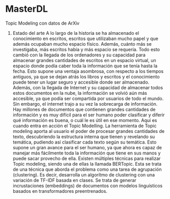 # MasterDL
Topic Modeling con datos de ArXiv
1. Estado del arte
   A lo largo de la historia se ha almacenado el conocimiento en escritos, escritos que utilizaban mucho papel y que además ocupaban mucho espacio físico. Además, cuánto más se investigaba, más escritos había y más espacio se requería. Todo esto cambió con la llegada de los ordenadores y su capacidad para almacenar grandes cantidades de escritos en un espacio virtual, un espacio donde podía caber toda la información que se tenía hasta la fecha.
   Esto supone una ventaja asombrosa, con respecto a los tiempos antiguos, ya que se dejan atrás los libros y escritos y el conocimiento puede tener un lugar seguro y accesible donde ser almacenado. Además, con la llegada de Internet y su capacidad de almacenar todos estos documentos en la nube, la información se volvió aún más accesible, ya que podía ser compartida por usuarios de todo el mundo.
   Sin embargo, el internet trajo a su vez la sobrecarga de información. Hay millones de documentos que contienen grandes cantidades de información y es muy difícil para el ser humano poder clasificar y diferir qué información es buena, o cuál le es útil en ese momento. Aquí es cuando entra en acción el Topic Modelling.
   La herramienta de Topic modeling aporta al usuario el poder de procesar grandes cantidades de texto, descubriendo la estructura interna que tienen y revelando su temática, pudiendo así clasificar cada texto según su temática.
   Esto supone un gran avance para el ser humano, ya que ahora es capaz de manejar más fácilmente toda la información que tiene en sus manos y puede sacar provecho de ella.
   Existen múltiples técnicas para realizar Topic modeling, siendo una de ellas la llamada BERTopic. Esta se trata de una técnica que aborda el problema como una tarea de agrupación (clustering). Es decir, desarrolla un algorítmo de clustering con una variación de TF-IDF basada en clases. Se trata de generar incrustaciones (embeddings) de documentos con modelos linguísticos basados en transformadores preentrenados. 
   
   
